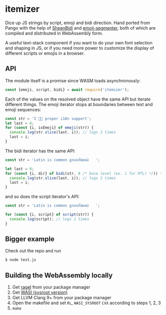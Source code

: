# itemizer

Dice up JS strings by script, emoji and bidi direction. Hand ported from Pango with the help of [SheenBidi](https://github.com/Tehreer/SheenBidi) and [emoji-segmenter](https://github.com/google/emoji-segmenter), both of which are compiled and distributed in WebAssembly form.

A useful text-stack component if you want to do your own font selection and shaping in JS, or if you need more power to customize the display of different scripts or emojis in a browser.

## API

The module itself is a promise since WASM loads asynchronously:

```javascript
const {emoji, script, bidi} = await require('itemizer');
```

Each of the values on the resolved object have the same API but iterate different things. The emoji iterator stops at boundaries between text and emoji sequences:

```javascript
const str = 'I 👏🏼 proper i18n support';
let last = 0;
for (const {i, isEmoji} of emoji(str)) {
  console.log(str.slice(last, i)); // logs 3 times
  last = i;
}
```

The bidi iterator has the same API:


```javascript
const str = 'Latin is common ពួកគេទាំងអស់   ';

let last = 0;
for (const {i, dir} of bidi(str, 0 /* base level (ex. 1 for RTL) */)) {
  console.log(str.slice(last, i)); // logs 2 times
  last = i;
}
```
and so does the script iterator's API:

```javascript
const str = 'Latin is common ពួកគេទាំងអស់   ';

for (const {i, script} of script(str)) {
  console.log(script); // logs 2 times
}
```

## Bigger example

Check out the repo and run

```bash
$ node test.js
```

## Building the WebAssembly locally

1. Get [ragel](http://www.colm.net/open-source/ragel/) from your package manager
2. Get [WASI (sysroot version)](https://github.com/CraneStation/wasi-sdk/releases/download/wasi-sdk-8/wasi-sysroot-8.0.tar.gz)
3. Get LLVM Clang 9+ from your package manager
4. Open the makefile and set `RL`, `WASI_SYSROOT` `CXX` according to steps 1, 2, 3
5. `make`
